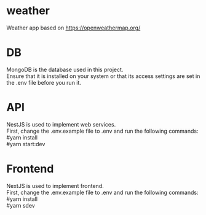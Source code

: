 # weather
Weather app based on https://openweathermap.org/

# DB
MongoDB is the database used in this project.\
Ensure that it is installed on your system or that its access settings are set in the .env file before you run it.

# API
NestJS is used to implement web services.\
First, change the .env.example file to .env and run the following commands:\
#yarn install\
#yarn start:dev

# Frontend
NextJS is used to implement frontend.\
First, change the .env.example file to .env and run the following commands:\
#yarn install\
#yarn sdev


